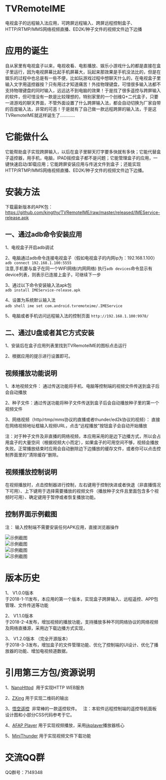 # TVRemoteIME 
电视盒子的远程输入法应用，可跨屏远程输入、跨屏远程控制盒子、HTTP/RTMP/MMS网络视频直播、ED2K/种子文件的视频文件边下边播

# 应用的诞生
自从家里有电视盒子以来，电视收看、电影播放、娱乐小游戏什么的都是直接在盒子里运行，因为电视屏幕比起手机屏幕大，玩起来那效果是手机没法比的，但是在娱乐的过程中也总是有一些不便，比如玩游戏过程中想聊天什么的，在电视盒子里输入文字用遥控器按？只有用过才知道痛苦！外挂物理键盘，可惜很多输入法都不支持物理键盘的同时输入，远远达不到电脑的效果！于是找了很多遥控与跨屏输入的软件，但可惜没有一款是比较理想的，特别家里的一个创维Q+二代盒子，只要一进游戏的聊天界面，不管外面设置了什么跨屏输入法，都会自动切换为厂家自带的百度输入法，非常的可恶！于是就有了自己做一款远程跨屏的输入法，于是这TVRemoteIME就这样诞生了…………  

# 它能做什么  
它能帮助盒子实现跨屏输入，以后在盒子里聊天打字要多快就有多快；它能代替盒子遥控器，用手机，电脑，IPAD摇控盒子都不是问题；它能管理盒子的应用，一键快速启动/卸载应用；它能跨屏安装应用与传送文件到盒子；还能实现HTTP/RTMP/MMS网络视频直播、ED2K/种子文件的视频文件边下边播。

# 安装方法
下载最新版本的APK包：https://github.com/kingthy/TVRemoteIME/raw/master/released/IMEService-release.apk  

## 一、通过adb命令安装应用  
1、电视盒子开启adb调试 

2、电脑通过adb命令连接电视盒子（假如电视盒子的内网ip为：192.168.1.100）  
`adb connect 192.168.1.100:5555`  
注意,手机要与盒子在同一个WIFI网络(内网网络)  执行`adb devices`命令显示有device列表，则表示已连接上盒子，可继续下一步

3、通过以下命令安装输入法apk包  
`adb install IMEService-release.apk`  

4、设置为系统默认输入法  
`adb shell ime set com.android.tvremoteime/.IMEService`  

5、电脑或者手机访问远程输入法的控制页面
`http://192.168.1.100:9978/`  

## 二、通过U盘或者其它方式安装  
1、安装后在盒子应用列表里找到TVRemoteIME的图标点击运行  

2、根据应用的提示进行设置即可。  

## 视频播放功能说明  
1、本地视频文件： 通过传送功能将手机、电脑等控制端的视频文件传送到盒子后会自动播放  

2、种子文件：通过传送功能将种子文件传送到盒子后会自动播放种子里的第一个视频文件  

3、网络视频（http/rtmp/mms协议的直播或者thunder/ed2k协议的视频）： 直接在网络视频地址框输入视频URL，点击“远程播放”按钮盒子会自动开始播放  

注：对于种子文件及非直播的网络视频，本应用采用的是边下边播方式，所以会占用盒子的大量空间（根据视频大小而定），如果盒子的可用空间不够，视频会播放失败。正常播放结束时应用会自动删除边下边播放的缓存文件，或者你可以点击控制界面里的“清除缓存”删除。  

## 视频播放控制说明  

在视频播放时，点击控制器进行控制，左右键用于控制快进或者快退（非直播情况下可用）、上下键用于选择需要播放的视频文件（播放种子文件且里面包含多个视频时可用）、确定键用于暂停或者恢复播放功能。

## 控制界面示例截图  
注： 输入控制端不需要安装任何APK应用，直接浏览器操作  

![示例截图](https://raw.githubusercontent.com/kingthy/TVRemoteIME/master/released/screenshot.png "控制界面示例截图")  
![示例截图](https://raw.githubusercontent.com/kingthy/TVRemoteIME/master/released/screenshot_2.png "控制界面示例截图")  
![示例截图](https://raw.githubusercontent.com/kingthy/TVRemoteIME/master/released/screenshot_3.png "控制界面示例截图")  
![示例截图](https://raw.githubusercontent.com/kingthy/TVRemoteIME/master/released/screenshot_4.png "控制界面示例截图")  

# 版本历史 
1、 V1.0.0版本  
于2018-1-11发布，本应用的第一个版本，实现盒子跨屏输入、远程遥控、APP包管理、文件传送等功能  

2、 V1.1.0版本  
于2018-2-4发布，增加视频的播放功能，支持播放多种不同网络协议的网络视频及网络直播源，采用边下载边播方式实现，  

3、 V1.2.0版本  （完全开源版本）  
于2018-3-3发布，增加盒子的文件管理功能、优化了控制端的UI设计、优化了播放器的功能、增加电视频道数据，  

# 引用第三方包/资源说明
1、[NanoHttpd](https://github.com/NanoHttpd/nanohttpd "NanoHttpd")  用于实现HTTP WEB服务  

2、[ZXing](https://github.com/zxing/zxing/ "QRCode") 用于实现二维码的输出
 
3、[悟空遥控](http://www.wukongtv.com/views/input.html "悟空遥控")  非常棒的一款遥控软件。  
注：本软件远程控制端的遥控导航面板设计图和小部分CSS代码参考于它。

4、[AFAP Player](https://github.com/AFAP/Player "AFAP Player") 用于实现视频播放，采用[ijkplayer](https://github.com/Bilibili/ijkplayer "ijkplayer")播放器核心

5、[MiniThunder](https://github.com/oceanzhang01/MiniThunder "MiniThunder") 用于实现视频文件下载功能

# 交流QQ群
QQ群号：7149348
